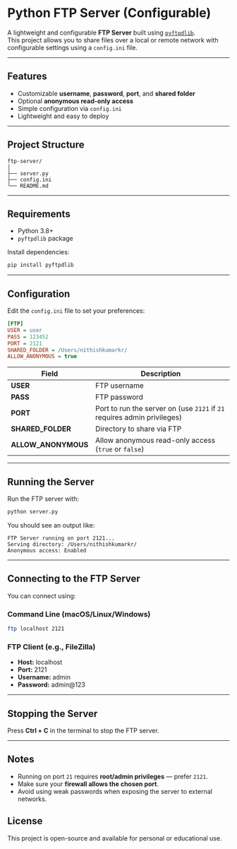 # Python FTP Server (Configurable)

A lightweight and configurable **FTP Server** built using [`pyftpdlib`](https://github.com/giampaolo/pyftpdlib).  
This project allows you to share files over a local or remote network with configurable settings using a `config.ini` file.

---

## Features

- Customizable **username**, **password**, **port**, and **shared folder**
- Optional **anonymous read-only access**
- Simple configuration via `config.ini`
- Lightweight and easy to deploy

---

## Project Structure

```
ftp-server/
│
├── server.py
├── config.ini
└── README.md
```

---

## Requirements

- Python 3.8+
- `pyftpdlib` package

Install dependencies:

```bash
pip install pyftpdlib
```

---

## Configuration

Edit the `config.ini` file to set your preferences:

```ini
[FTP]
USER = user
PASS = 123452
PORT = 2121
SHARED_FOLDER = /Users/nithishkumarkr/
ALLOW_ANONYMOUS = true
```

| Field | Description |
|--------|-------------|
| **USER** | FTP username |
| **PASS** | FTP password |
| **PORT** | Port to run the server on (use `2121` if `21` requires admin privileges) |
| **SHARED_FOLDER** | Directory to share via FTP |
| **ALLOW_ANONYMOUS** | Allow anonymous read-only access (`true` or `false`) |

---

## Running the Server

Run the FTP server with:

```bash
python server.py
```

You should see an output like:

```
FTP Server running on port 2121...
Serving directory: /Users/nithishkumarkr/
Anonymous access: Enabled
```

---

## Connecting to the FTP Server

You can connect using:

### Command Line (macOS/Linux/Windows)
```bash
ftp localhost 2121
```

### FTP Client (e.g., FileZilla)
- **Host:** localhost  
- **Port:** 2121  
- **Username:** admin  
- **Password:** admin@123  

---

## Stopping the Server

Press **Ctrl + C** in the terminal to stop the FTP server.

---

## Notes

- Running on port `21` requires **root/admin privileges** — prefer `2121`.
- Make sure your **firewall allows the chosen port**.
- Avoid using weak passwords when exposing the server to external networks.

## License

This project is open-source and available for personal or educational use.
